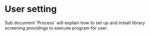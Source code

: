 # User setting

Sub document 'Process' will explain how to set up and install library screening providings to execute program for user.

